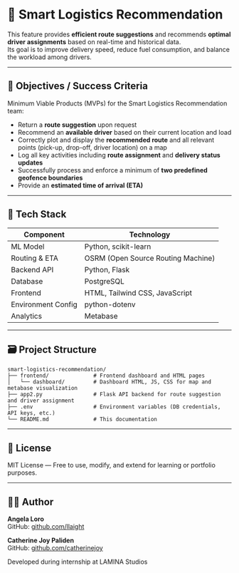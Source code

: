# 🚚 Smart Logistics Recommendation

This feature provides **efficient route suggestions** and recommends **optimal driver assignments** based on real-time and historical data.  
Its goal is to improve delivery speed, reduce fuel consumption, and balance the workload among drivers.

---

## 🎯 Objectives / Success Criteria

Minimum Viable Products (MVPs) for the Smart Logistics Recommendation team:

- Return a **route suggestion** upon request  
- Recommend an **available driver** based on their current location and load  
- Correctly plot and display the **recommended route** and all relevant points (pick-up, drop-off, driver location) on a map  
- Log all key activities including **route assignment** and **delivery status updates**  
- Successfully process and enforce a minimum of **two predefined geofence boundaries**  
- Provide an **estimated time of arrival (ETA)** 

---

## 🧰 Tech Stack

| Component          | Technology          |
|--------------------|---------------------|
| ML Model           | Python, scikit-learn|
| Routing & ETA      | OSRM (Open Source Routing Machine)       |
| Backend API        | Python, Flask       |
| Database           | PostgreSQL          |
| Frontend           | HTML, Tailwind CSS, JavaScript    |
| Environment Config | python-dotenv       |
| Analytics          | Metabase            |

---

## 🗃️ Project Structure

```plaintext
smart-logistics-recommendation/
├── frontend/              # Frontend dashboard and HTML pages
│   └── dashboard/         # Dashboard HTML, JS, CSS for map and metabase visualization
├── app2.py                # Flask API backend for route suggestion and driver assignment
├── .env                   # Environment variables (DB credentials, API keys, etc.)
└── README.md              # This documentation
```

---

## 📜 License

MIT License — Free to use, modify, and extend for learning or portfolio purposes.

---

## 👩‍💻 Author 
**Angela Loro**  
GitHub: [github.com/llaight](https://github.com/llaight)

**Catherine Joy Paliden**  
GitHub: [github.com/catherinejoy](https://github.com/chickerinejoy)

Developed during internship at LAMINA Studios
